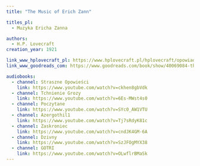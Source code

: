 ```yaml
---
title: "The Music of Erich Zann"

titles_pl:
  - Muzyka Ericha Zanna

authors:
  - H.P. Lovecraft
creation_year: 1921

link_www_hplovecraft_pl: https://www.hplovecraft.pl/hplovecraft/opowiadania-nowele-powiesci/the-music-of-erich-zann/
link_www_goodreads_com: https://www.goodreads.com/book/show/40069084-the-music-of-erich-zann

audiobooks:
  - channel: Straszne Opowieści
    link: https://www.youtube.com/watch?v=ckhen8gbVdk
  - channel: Tchnienie Grozy
    link: https://www.youtube.com/watch?v=6Es-MWst4s0
  - channel: Poczytane
    link: https://www.youtube.com/watch?v=SYc0_AW1VTU
  - channel: Azergothil1
    link: https://www.youtube.com/watch?v=Tj7sRdyK81c
  - channel: Zaskroniec
    link: https://www.youtube.com/watch?v=cndJK4GM-6A
  - channel: Dzivny
    link: https://www.youtube.com/watch?v=SzJFOgMYX38
  - channel: GOTRI
    link: https://www.youtube.com/watch?v=OLwflrBMaSk
---
```


